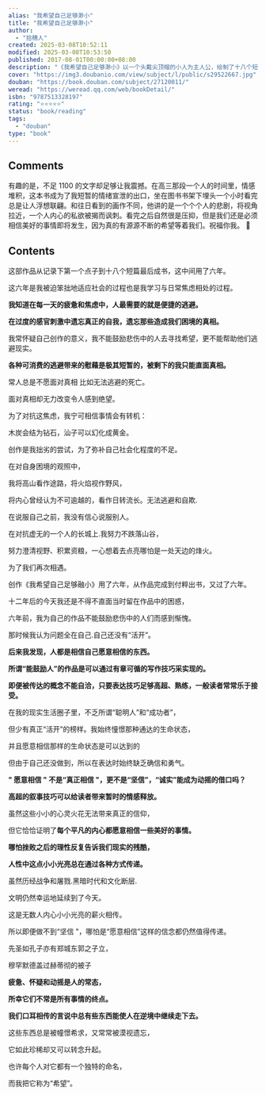 ```yaml
---
alias: "我希望自己足够渺小"
title: "我希望自己足够渺小"
author:
  - "拾穗人"
created: 2025-03-08T10:52:11
modified: 2025-03-08T10:53:50
published: 2017-08-01T00:00:00+08:00
description: "《我希望自己足够渺小》以一个头戴尖顶帽的小人为主人公，绘制了十八个短篇。作者在孤独、奋斗、悲伤、深情等常见主题下，用高度凝练的图像语言、极富冲击力的画面、象征性的寓言故事，展现了经济迅速膨胀的当代都市..."
cover: "https://img3.doubanio.com/view/subject/l/public/s29522667.jpg"
douban: "https://book.douban.com/subject/27120011/"
weread: "https://weread.qq.com/web/bookDetail/"
isbn: "9787513328197"
rating: "⭐⭐⭐⭐⭐"
status: "book/reading"
tags:
  - "douban"
type: "book"
---
```


## Comments

有趣的是，不足 1100 的文字却足够让我震撼。在高三那段一个人的时间里，情感堆积，这本书成为了我短暂的情绪宣泄的出口，坐在图书书架下埋头一个小时看完总是让人浮想联翩。和往日看到的画作不同，他讲的是一个个个人的悲剧，将视角拉近，一个人内心的私欲被揭而讽刺。看完之后自然很是压抑，但是我们还是必须相信美好的事情即将发生，因为真的有源源不断的希望等着我们。祝福你我。 🎈

## Contents

这部作品从记录下第一个点子到十八个短篇最后成书，这中间用了六年。

这六年是我被迫笨拙地适应社会的过程也是我学习与日常焦虑相处的过程。

**我知道在每一天的疲惫和焦虑中，人最需要的就是便捷的逃避。**

**在过度的感官刺激中遗忘真正的自我，遗忘那些造成我们困境的真相。**

我常怀疑自己创作的意义，我不能鼓励悲伤中的人去寻找希望，更不能帮助他们逃避现实。

**各种可消费的逃避带来的慰藉是极其短暂的，被剩下的我只能直面真相。**

常人总是不愿面对真相 比如无法逃避的死亡。

面对真相却无力改变令人感到绝望。

为了对抗这焦虑，我宁可相信事情会有转机：

木炭会结为钻石，汕子可以幻化成黄金。

创作是我拙劣的尝试，为了弥补自己社会化程度的不足。

在对自身困境的观照中，

我将高山看作途路，将火焰视作野风，

将内心曾经认为不可逾越的，看作日转流长。无法逃避和自欺.

在说服自己之前，我没有信心说服别人。

在对抗虚无的一个人的长城上.我努力不跌落山谷，

努力澄清视野、积累资粮，一心想着去点亮哪怕是一处天边的烽火。

为了我们再次相遇。

创作《我希望自己足够融小》用了六年，从作品完成到付粹出书，又过了六年。

十二年后的今天我还是不得不直面当时留在作品中的困惑，

六年前，我为自己的作品不能鼓励悲伤中的人们而感到惭愧。

那时候我认为问题全在自己.自己还没有“活开”。

**后来我发现，人都是相信自己愿意相信的东西。**

**所谓“能鼓励人”的作品是可以通过有章可循的写作技巧采实现的。**

**即便被传达的概念不能自洽，只要表达技巧足够高超、熟练，一般读者常常乐于接受。**

在我的现实生活圈子里，不乏所谓“聪明人”和“成功者”，

但少有真正“活开”的榜样。我始终憧憬那种通达的生命状态，

并且愿意相信那样的生命状态是可以达到的

但由于自己还没做到，所以在表达时始终缺乏确信和勇气。

**" 愿意相信 " 不是“真正相信 "，更不是“坚信”，“诚实”能成为动摇的借口吗？**

**高超的叙事技巧可以给读者带来暂时的情感释放。**

虽然这些小小的心灵火花无法带来真正的信仰，

但它恰恰证明了**每个平凡的内心都愿意相信一些美好的事情。**

**哪怕挫败之后的理性反复告诉我们现实的残酷，**

**人性中这点小小光亮总在通过各种方式传递。**

虽然历经战争和屠戮.黑暗时代和文化断层.

文明仍然幸运地延续到了今天。

这是无数人内心小小光亮的薪火相传。

所以即便做不到“坚信 "，哪怕是“愿意相信”这样的信念都仍然值得传递。

先圣如孔子亦有郑城东郭之子立，

穆罕默德盖过赫蒂彻的被子

**疲惫、怀疑和动摇是人的常态，**

**所幸它们不常是所有事情的终点。**

**我们口耳相传的言说中总有些东西能使人在逆境中继续走下去。**

这些东西总是被幢憬希求，又常常被漠视遗忘，

它如此珍稀却又可以转念升起。

也许每个人对它都有一个独特的命名，

而我把它称为“希望”。

